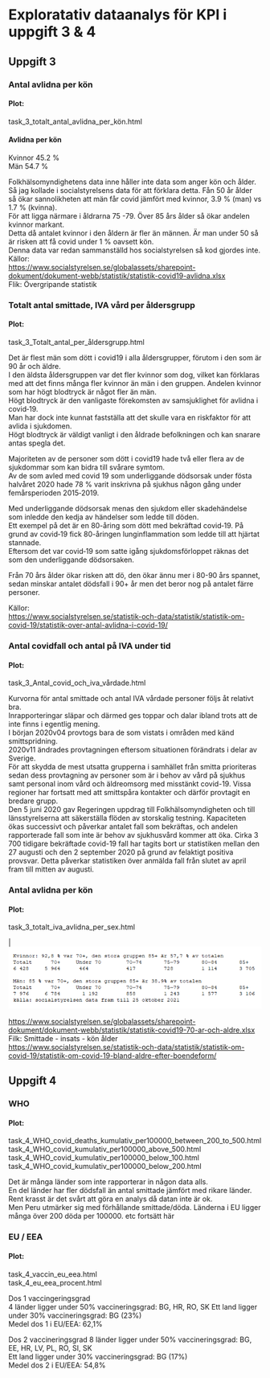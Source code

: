 # Exploratativ dataanalys för KPI i uppgift 3 & 4

## Uppgift 3
### Antal avlidna per kön
#### Plot:  
task_3_totalt_antal_avlidna_per_kön.html  
#### Avlidna per kön
Kvinnor 45.2 %  
Män 54.7 %  
  
Folkhälsomyndighetens data inne håller inte data som anger kön och ålder. Så jag kollade i socialstyrelsens data för att förklara detta.
Fån 50 år ålder så ökar sannolikheten att män får covid jämfört med kvinnor, 3.9 % (man)  vs 1.7 % (kvinna).  
För att ligga närmare i åldrarna 75 -79. Över 85 års ålder så ökar andelen kvinnor markant.  
Detta då antalet kvinnor i den åldern är fler än männen. Är man under 50 så är risken att få covid under 1 % oavsett kön.  
Denna data var redan sammanställd hos socialstyrelsen så kod gjordes inte.  
Källor:  
https://www.socialstyrelsen.se/globalassets/sharepoint-dokument/dokument-webb/statistik/statistik-covid19-avlidna.xlsx  
Flik: Övergripande statistik
  
  
### Totalt antal smittade, IVA vård per åldersgrupp 
#### Plot:  
task_3_Totalt_antal_per_åldersgrupp.html  

Det är flest män som dött i covid19 i alla åldersgrupper, förutom i den som är 90 år och äldre.  
I den äldsta åldersgruppen var det fler kvinnor som dog, vilket kan förklaras med att det finns många fler kvinnor än män i den gruppen.
Andelen kvinnor som har högt blodtryck är något fler än män.  
Högt blodtryck är den vanligaste förekomsten av samsjuklighet för avlidna i covid‑19.  
Man har dock inte kunnat fastställa att det skulle vara en riskfaktor för att avlida i sjukdomen.  
Högt blodtryck är väldigt vanligt i den åldrade befolkningen och kan snarare antas spegla det.  
  
Majoriteten av de personer som dött i covid19 hade två eller flera av de sjukdommar som kan bidra till svårare symtom.  
Av de som avled med covid 19 som underliggande dödsorsak under fösta halvåret 2020 hade 78 % varit inskrivna på sjukhus någon gång under femårsperioden 2015‑2019.
 
Med underliggande dödsorsak menas den sjukdom eller skadehändelse som inledde den kedja av händelser som ledde till döden.  
Ett exempel på det är en 80-åring som dött med bekräftad covid‑19. På grund av covid‑19 fick 80-åringen lunginflammation som ledde till att hjärtat stannade.  
Eftersom det var covid‑19 som satte igång sjukdomsförloppet räknas det som den underliggande dödsorsaken. 

Från 70 års ålder ökar risken att dö, den ökar ännu mer i 80-90 års spannet, sedan minskar antalet dödsfall i 90+ år men det beror nog på antalet färre personer. 

Källor:  
https://www.socialstyrelsen.se/statistik-och-data/statistik/statistik-om-covid-19/statistik-over-antal-avlidna-i-covid-19/


### Antal covidfall och antal på IVA under tid
#### Plot:  
task_3_Antal_covid_och_iva_vårdade.html  
  
Kurvorna för antal smittade och antal IVA vårdade personer följs åt relativt bra.  
Inrapporteringar släpar och därmed ges toppar och dalar ibland trots att de inte finns i egentlig mening.  
I början 2020v04 provtogs bara de som vistats i områden med känd smittspridning.  
2020v11 ändrades provtagningen eftersom situationen förändrats i delar av Sverige.  
För att skydda de mest utsatta grupperna i samhället från smitta prioriteras sedan dess provtagning av personer som är i behov av vård på sjukhus samt personal inom vård och äldreomsorg med misstänkt covid-19. Vissa regioner har fortsatt med att smittspåra kontakter och därför provtagit en bredare grupp.  
Den 5 juni 2020 gav Regeringen uppdrag till Folkhälsomyndigheten och till länsstyrelserna att säkerställa flöden av storskalig testning. Kapaciteten ökas successivt och påverkar antalet fall som bekräftas, och andelen rapporterade fall som inte är behov av sjukhusvård kommer att öka.
Cirka 3 700 tidigare bekräftade covid-19 fall har tagits bort ur statistiken mellan den 27 augusti och den 2 september 2020 på grund av felaktigt positiva provsvar. Detta påverkar statistiken över anmälda fall från slutet av april fram till mitten av augusti.


### Antal avlidna per kön
#### Plot:  
task_3_totalt_iva_avlidna_per_sex.html  

| <img src="Smittad_insats_kon_alder1.png" width=600 >
 
https://www.socialstyrelsen.se/globalassets/sharepoint-dokument/dokument-webb/statistik/statistik-covid19-70-ar-och-aldre.xlsx  
Filk: Smittade - insats - kön ålder  
https://www.socialstyrelsen.se/statistik-och-data/statistik/statistik-om-covid-19/statistik-om-covid-19-bland-aldre-efter-boendeform/


## Uppgift 4
### WHO
#### Plot: 
task_4_WHO_covid_deaths_kumulativ_per100000_between_200_to_500.html  
task_4_WHO_covid_kumulativ_per100000_above_500.html  
task_4_WHO_covid_kumulativ_per100000_below_100.html  
task_4_WHO_covid_kumulativ_per100000_below_200.html 

Det är många länder som inte rapporterar in någon data alls.  
En del länder har fler dödsfall än antal smittade jämfört med rikare länder.
Rent krasst är det svårt att göra en analys då datan inte är ok.   
Men Peru utmärker sig med förhållande smittade/döda. Länderna i EU ligger många över 200 döda per 100000. etc fortsätt här


### EU / EEA
#### Plot: 
task_4_vaccin_eu_eea.html  
task_4_eu_eea_procent.html  

Dos 1 vaccingeringsgrad  
4 länder ligger under 50% vaccineringsgrad: BG, HR, RO, SK
Ett land ligger under 30% vaccineringsgrad: BG (23%)  
Medel dos 1 i EU/EEA: 62,1%  
  
Dos 2 vaccineringsgrad
8 länder ligger under 50% vaccineringsgrad: BG, EE, HR, LV, PL, RO, SI, SK  
Ett land ligger under 30% vaccineringsgrad: BG (17%)  
Medel dos 2 i EU/EEA:  54,8%
